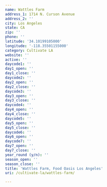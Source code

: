 ```yaml
---
name: Wattles Farm
address_1: 1714 N. Curson Avenue
address_2: ''
city: Los Angeles
state: CA
zip: ''
phone: ''
latitude: '34.10199105000'
longitude: '-118.35501155000'
category: Cultivate LA
website: ''
active: ''
daycode1: ''
day1_open: ''
day1_close: ''
daycode2: ''
day2_open: ''
day2_close: ''
daycode3: ''
day3_open: ''
day3_close: ''
daycode4: ''
day4_open: ''
day4_close: ''
daycode5: ''
day5_open: ''
day5_close: ''
daycode6: ''
day6_open: ''
daycode7: ''
day7_open: ''
day7_close: ''
year_round (y/n): ''
season_open: ''
season_close: ''
title: 'Wattles Farm, Food Oasis Los Angeles'
uri: /cultivate-la/wattles-farm/

---
```

